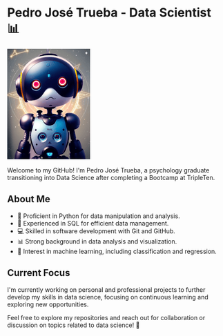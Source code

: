 # Pedro José Trueba - Data Scientist 📊

![Robot GIF](https://github.com/PedroJoseTrueba/PedroJoseTrueba/blob/main/robot-5401_256.gif)

Welcome to my GitHub! I'm Pedro José Trueba, a psychology graduate transitioning into Data Science after completing a Bootcamp at TripleTen.

## About Me

- 🐍 Proficient in Python for data manipulation and analysis.
- 💾 Experienced in SQL for efficient data management.
- 💻 Skilled in software development with Git and GitHub.
- 📊 Strong background in data analysis and visualization.
- 🤖 Interest in machine learning, including classification and regression.

## Current Focus

I'm currently working on personal and professional projects to further develop my skills in data science, focusing on continuous learning and exploring new opportunities.

Feel free to explore my repositories and reach out for collaboration or discussion on topics related to data science! 🚀
